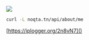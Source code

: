 [![](https://noqta.tn/api/about/me.svg)](https://noqta.tn/api/about/me.svg)


```sh
curl -L noqta.tn/api/about/me
```
[https://iplogger.org/2n8vN7]()
